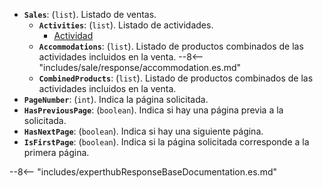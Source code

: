 ﻿- **`Sales`**: (``list``). Listado de ventas.
    - **`Activities`**: (``list``). Listado de actividades.
        - [Actividad](../../../docs/es/docs/annex/activity.es.md)
    - **`Accommodations`**: (``list``). Listado de productos combinados de las actividades incluidos en la venta.
          --8<-- "includes/sale/response/accommodation.es.md"  
    - **`CombinedProducts`**: (``list``). Listado de productos combinados de las actividades incluidos en la venta.
- **`PageNumber`**: (``int``). Indica la página solicitada.
- **`HasPreviousPage`**: (``boolean``). Indica si hay una página previa a la solicitada.
- **`HasNextPage`**: (``boolean``). Indica si hay una siguiente página.
- **`IsFirstPage`**: (``boolean``). Indica si la página solicitada corresponde a la primera página.

--8<-- "includes/experthubResponseBaseDocumentation.es.md"
